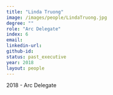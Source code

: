 ```yaml
---
title: "Linda Truong"
image: /images/people/LindaTruong.jpg
degree: ""
role: "Arc Delegate"
index: 6
email:
linkedin-url:
github-id:
status: past_executive
year: 2018
layout: people
---
```

2018 - Arc Delegate
